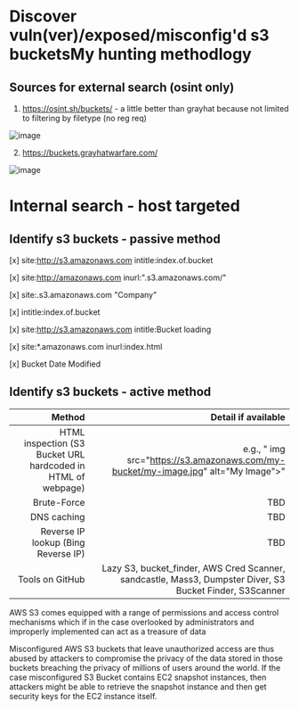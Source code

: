 # Discover vuln(ver)/exposed/misconfig'd s3 bucketsMy hunting methodlogy

## Sources for external search (osint only)

1. https://osint.sh/buckets/ - a little better than grayhat because not limited to filtering by filetype (no reg req) 

![image](https://github.com/ex16x41/bugbounty/assets/44981946/ef73ae2b-67e6-4e02-b418-0873517125a1)

2. https://buckets.grayhatwarfare.com/

![image](https://github.com/ex16x41/bugbounty/assets/44981946/f9c53007-c327-4d08-b0cc-3aa520ed650b)


# Internal search - host targeted 

## Identify s3 buckets - passive method 

[x] site:http://s3.amazonaws.com intitle:index.of.bucket

[x] site:http://amazonaws.com inurl:".s3.amazonaws.com/"

[x] site:.s3.amazonaws.com "Company"

[x] intitle:index.of.bucket

[x] site:http://s3.amazonaws.com intitle:Bucket loading

[x] site:*.amazonaws.com inurl:index.html

[x] Bucket Date Modified


## Identify s3 buckets - active method 

| Method | Detail if available|
|-----:|---------------:|
|    HTML inspection (S3 Bucket URL hardcoded in HTML of webpage) | e.g., " img src="https://s3.amazonaws.com/my-bucket/my-image.jpg" alt="My Image">"     |
|Brute-Force | TBD|  
|    DNS caching | TBD  |
| Reverse IP lookup (Bing Reverse IP) | TBD  | 
|    Tools on GitHub |Lazy S3, bucket_finder, AWS Cred Scanner, sandcastle, Mass3, Dumpster Diver, S3 Bucket Finder, S3Scanner|




    


AWS S3 comes equipped with a range of permissions and access control mechanisms which if in the case overlooked by administrators and improperly implemented can act as a treasure of data

Misconfigured AWS S3 buckets that leave unauthorized access are thus abused by attackers to compromise the privacy of the data stored in those buckets breaching the privacy of millions of users around the world. If the case misconfigured S3 Bucket contains EC2 snapshot instances, then attackers might be able to retrieve the snapshot instance and then get security keys for the EC2 instance itself. 
